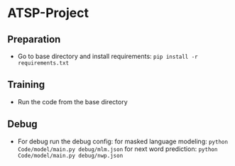 # ATSP-Project

## Preparation
- Go to base directory and install requirements:
`pip install -r requirements.txt`

## Training
- Run the code from the base directory

## Debug
- For debug run the debug config:
for masked language modeling:
`python Code/model/main.py debug/mlm.json`
for next word prediction:
`python Code/model/main.py debug/nwp.json`